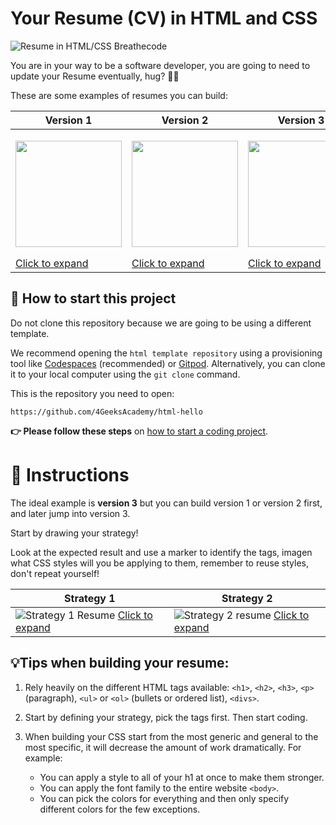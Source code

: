 # Your Resume (CV) in HTML and CSS

![Resume in HTML/CSS Breathecode](https://github.com/breatheco-de/exercise-build-your-resume-html-css/blob/master/.learn/assets/preview.png?raw=true)

You are in your way to be a software developer, you are going to need to update your Resume eventually, hug? 💪😅

These are some examples of resumes you can build:

| Version 1 | Version 2 | Version 3 |
| --------- | --------  | --------  |
| <p align="center"><img src="https://github.com/breatheco-de/exercise-build-your-resume-html-css/blob/master/.learn/assets/version1.png?raw=true" height="170" /></p> [Click to expand](https://github.com/breatheco-de/exercise-build-your-resume-html-css/blob/master/.learn/assets/version1.png?raw=true) | <p align="center"><img src="https://github.com/breatheco-de/exercise-build-your-resume-html-css/blob/master/.learn/assets/version2.png?raw=true" height="170" /></p> [Click to expand](https://github.com/breatheco-de/exercise-build-your-resume-html-css/blob/master/.learn/assets/version2.png?raw=true) | <p align="center"><img src="https://github.com/breatheco-de/exercise-build-your-resume-html-css/blob/master/.learn/assets/version3.png?raw=true" height="170" /></p> [Click to expand](https://github.com/breatheco-de/exercise-build-your-resume-html-css/blob/master/.learn/assets/version3.png?raw=true) |

## 🌱 How to start this project

Do not clone this repository because we are going to be using a different template.

We recommend opening the `html template repository` using a provisioning tool like [Codespaces](https://4geeks.com/lesson/what-is-github-codespaces) (recommended) or [Gitpod](https://4geeks.com/lesson/how-to-use-gitpod). Alternatively, you can clone it to your local computer using the `git clone` command.

This is the repository you need to open:

```text
https://github.com/4GeeksAcademy/html-hello
```

**👉 Please follow these steps** on [how to start a coding project](https://4geeks.com/lesson/how-to-start-a-project).

</onlyfor>

# 📝 Instructions

The ideal example is **version 3** but you can build version 1 or version 2 first, and later jump into version 3.

Start by drawing your strategy!

Look at the expected result and use a marker to identify the tags, imagen what CSS styles will you be applying to them, remember to reuse styles, don't repeat yourself!

| Strategy 1    | Strategy 2    |
| ----------    | ------        |
| ![Strategy 1 Resume](https://github.com/breatheco-de/exercise-build-your-resume-html-css/blob/master/.learn/assets/strategy.png?raw=true) [Click to expand](https://github.com/breatheco-de/exercise-build-your-resume-html-css/blob/master/.learn/assets/strategy.png?raw=true) | ![Strategy 2 resume](https://github.com/breatheco-de/exercise-build-your-resume-html-css/blob/master/.learn/assets/strategy2.png?raw=true) [Click to expand](https://github.com/breatheco-de/exercise-build-your-resume-html-css/blob/master/.learn/assets/strategy2.png?raw=true) |


## 💡Tips when building your resume:

1. Rely heavily on the different HTML tags available: `<h1>`, `<h2>`, `<h3>`, `<p>` (paragraph), `<ul>` or `<ol>` (bullets or ordered list), `<divs>`.

2. Start by defining your strategy, pick the tags first. Then start coding.

3. When building your CSS start from the most generic and general to the most specific, it will decrease the amount of work dramatically. For example: 
    - You can apply a style to all of your h1 at once to make them stronger.
    - You can apply the font family to the entire website `<body>`.
    - You can pick the colors for everything and then only specify different colors for the few exceptions.
